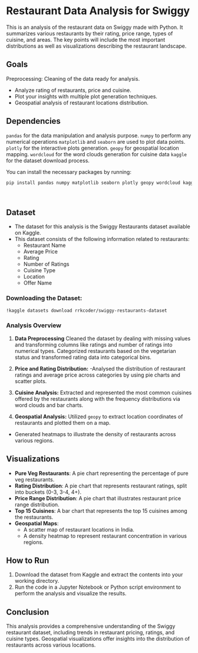 # Restaurant Data Analysis for Swiggy

This is an analysis of the restaurant data on Swiggy made with Python. It summarizes various restaurants by their rating, price range, types of cuisine, and areas. The key points will include the most important distributions as well as visualizations describing the restaurant landscape.

## Goals
Preprocessing: Cleaning of the data ready for analysis.
- Analyze rating of restaurants, price and cuisine.
- Plot your insights with multiple plot generation techniques.
- Geospatial analysis of restaurant locations distribution.

## Dependencies
 `pandas` for the data manipulation and analysis purpose.
 `numpy` to perform any numerical operations
 `matplotlib` and `seaborn` are used to plot data points.
 `plotly` for the interactive plots generation.
 `geopy` for geospatial location mapping.
 `wordcloud` for the word clouds generation for cuisine data
 `kaggle` for the dataset download process.

You can install the necessary packages by running:
 
```bash
pip install pandas numpy matplotlib seaborn plotly geopy wordcloud kaggle
```
 
## Dataset
- The dataset for this analysis is the Swiggy Restaurants dataset available on Kaggle.
- This dataset consists of the following information related to restaurants:
  - Restaurant Name
  - Average Price
  - Rating
  - Number of Ratings
  - Cuisine Type
  - Location
  - Offer Name
  
### Downloading the Dataset:
```bash
!kaggle datasets download rrkcoder/swiggy-restaurants-dataset
```
### Analysis Overview
1. **Data Preprocessing**
   Cleaned the dataset by dealing with missing values and transforming columns like ratings and number of ratings into numerical types.
   Categorized restaurants based on the vegetarian status and transformed rating data into categorical bins.

2. **Price and Rating Distribution:**
-Analysed the distribution of restaurant ratings and average price across categories by using pie charts and scatter plots.

3. **Cuisine Analysis:**
Extracted and represented the most common cuisines offered by the restaurants along with the frequency distributions via word clouds and bar charts.

4. **Geospatial Analysis:**
Utilized `geopy` to extract location coordinates of restaurants and plotted them on a map.
- Generated heatmaps to illustrate the density of restaurants across various regions.

## Visualizations
- **Pure Veg Restaurants**: A pie chart representing the percentage of pure veg restaurants.
- **Rating Distribution**: A pie chart that represents restaurant ratings, split into buckets (0-3, 3-4, 4+).
- **Price Range Distribution**: A pie chart that illustrates restaurant price range distribution.
- **Top 15 Cuisines**: A bar chart that represents the top 15 cuisines among the restaurants.
- **Geospatial Maps**:
  - A scatter map of restaurant locations in India.
  - A density heatmap to represent restaurant concentration in various regions.

## How to Run
1. Download the dataset from Kaggle and extract the contents into your working directory.
2. Run the code in a Jupyter Notebook or Python script environment to perform the analysis and visualize the results.

## Conclusion
This analysis provides a comprehensive understanding of the Swiggy restaurant dataset, including trends in restaurant pricing, ratings, and cuisine types. Geospatial visualizations offer insights into the distribution of restaurants across various locations.
